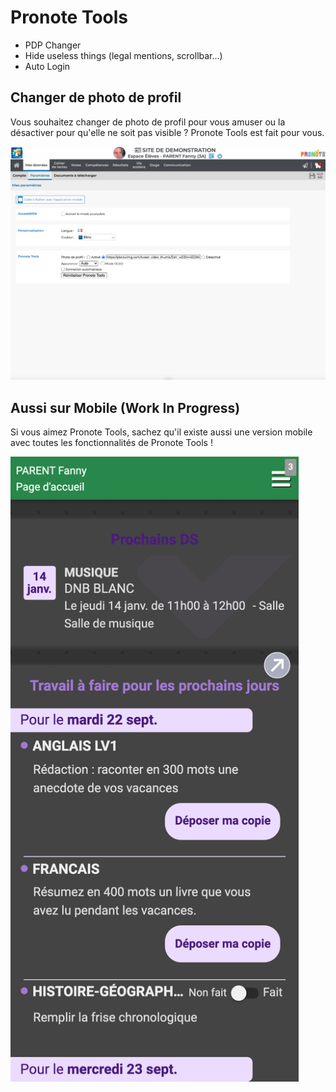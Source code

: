 # Pronote Tools

* PDP Changer
* Hide useless things (legal mentions, scrollbar...)
* Auto Login

## Changer de photo de profil

Vous souhaitez changer de photo de profil pour vous amuser ou la désactiver pour qu'elle ne soit pas visible ? Pronote Tools est fait pour vous.

![](img/pdp_changer.png)

## Aussi sur Mobile (Work In Progress)

Si vous aimez Pronote Tools, sachez qu'il existe aussi une version mobile avec toutes les fonctionnalités de Pronote Tools !

<img src="img/mobile.png" height="1000px" />
